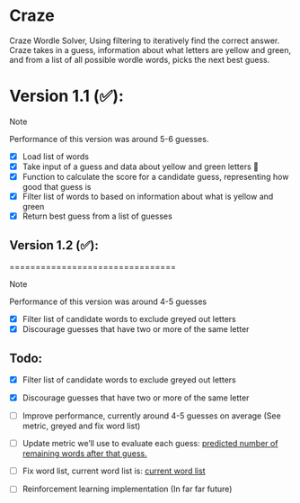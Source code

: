 # Craze
Craze Wordle Solver, Using filtering to iteratively find the correct answer.
Craze takes in a guess, information about what letters are yellow and green, and from a list of all possible wordle words, picks the next best guess.

Version 1.1 (:white_check_mark:):
===================================
> [!NOTE]
> Performance of this version was around 5-6 guesses.
- [X] Load list of words
- [X] Take input of a guess and data about yellow and green letters :tada:
- [X] Function to calculate the score for a candidate guess, representing how good that guess is
- [X] Filter list of words to based on information about what is yellow and green
- [X] Return best guess from a list of guesses

## Version 1.2 (✅):
================================
> [!NOTE]
> Performance of this version was around 4-5 guesses
- [X] Filter list of candidate words to exclude greyed out letters
- [X] Discourage guesses that have two or more of the same letter

Todo:
----
- [X] Filter list of candidate words to exclude greyed out letters
- [X] Discourage guesses that have two or more of the same letter
- [ ] Improve performance, currently around 4-5 guesses on average (See metric, greyed and fix word list)
- [ ] Update metric we’ll use to evaluate each guess: [predicted number of remaining words after that guess.](https://medium.com/@gordonbchen/wordle-solver-a1a531d22085)
- [ ] Fix word list, current word list is: [current word list](https://gist.github.com/dracos/dd0668f281e685bad51479e5acaadb93)
- [ ] Reinforcement learning implementation (In far far future)


